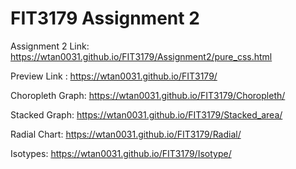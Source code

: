 # FIT3179 Assignment 2

Assignment 2 Link: https://wtan0031.github.io/FIT3179/Assignment2/pure_css.html

Preview Link : https://wtan0031.github.io/FIT3179/

Choropleth Graph: https://wtan0031.github.io/FIT3179/Choropleth/

Stacked Graph: https://wtan0031.github.io/FIT3179/Stacked_area/

Radial Chart: https://wtan0031.github.io/FIT3179/Radial/

Isotypes: https://wtan0031.github.io/FIT3179/Isotype/

